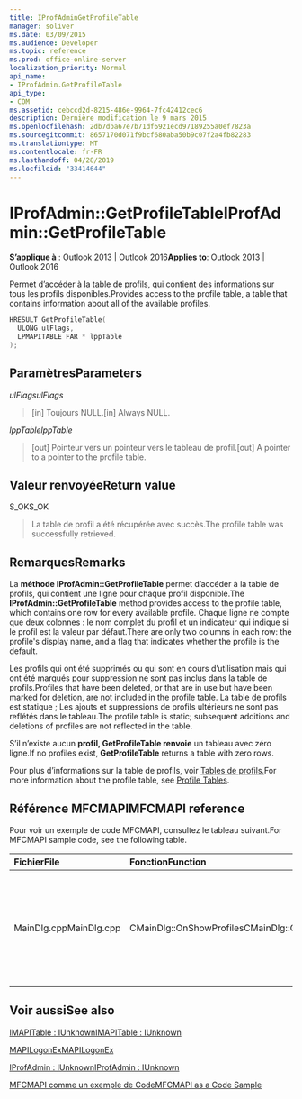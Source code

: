 ```yaml
---
title: IProfAdminGetProfileTable
manager: soliver
ms.date: 03/09/2015
ms.audience: Developer
ms.topic: reference
ms.prod: office-online-server
localization_priority: Normal
api_name:
- IProfAdmin.GetProfileTable
api_type:
- COM
ms.assetid: cebccd2d-8215-486e-9964-7fc42412cec6
description: Dernière modification le 9 mars 2015
ms.openlocfilehash: 2db7dba67e7b71df6921ecd97189255a0ef7823a
ms.sourcegitcommit: 8657170d071f9bcf680aba50b9c07f2a4fb82283
ms.translationtype: MT
ms.contentlocale: fr-FR
ms.lasthandoff: 04/28/2019
ms.locfileid: "33414644"
---
```

# <a name="iprofadmingetprofiletable"></a><span data-ttu-id="f8832-103">IProfAdmin::GetProfileTable</span><span class="sxs-lookup"><span data-stu-id="f8832-103">IProfAdmin::GetProfileTable</span></span>

  
  
<span data-ttu-id="f8832-104">**S’applique à** : Outlook 2013 | Outlook 2016</span><span class="sxs-lookup"><span data-stu-id="f8832-104">**Applies to**: Outlook 2013 | Outlook 2016</span></span> 
  
<span data-ttu-id="f8832-105">Permet d’accéder à la table de profils, qui contient des informations sur tous les profils disponibles.</span><span class="sxs-lookup"><span data-stu-id="f8832-105">Provides access to the profile table, a table that contains information about all of the available profiles.</span></span>
  
```cpp
HRESULT GetProfileTable(
  ULONG ulFlags,
  LPMAPITABLE FAR * lppTable
);
```

## <a name="parameters"></a><span data-ttu-id="f8832-106">Paramètres</span><span class="sxs-lookup"><span data-stu-id="f8832-106">Parameters</span></span>

 <span data-ttu-id="f8832-107">_ulFlags_</span><span class="sxs-lookup"><span data-stu-id="f8832-107">_ulFlags_</span></span>
  
> <span data-ttu-id="f8832-108">[in] Toujours NULL.</span><span class="sxs-lookup"><span data-stu-id="f8832-108">[in] Always NULL.</span></span>
    
 <span data-ttu-id="f8832-109">_lppTable_</span><span class="sxs-lookup"><span data-stu-id="f8832-109">_lppTable_</span></span>
  
> <span data-ttu-id="f8832-110">[out] Pointeur vers un pointeur vers le tableau de profil.</span><span class="sxs-lookup"><span data-stu-id="f8832-110">[out] A pointer to a pointer to the profile table.</span></span>
    
## <a name="return-value"></a><span data-ttu-id="f8832-111">Valeur renvoyée</span><span class="sxs-lookup"><span data-stu-id="f8832-111">Return value</span></span>

<span data-ttu-id="f8832-112">S_OK</span><span class="sxs-lookup"><span data-stu-id="f8832-112">S_OK</span></span> 
  
> <span data-ttu-id="f8832-113">La table de profil a été récupérée avec succès.</span><span class="sxs-lookup"><span data-stu-id="f8832-113">The profile table was successfully retrieved.</span></span>
    
## <a name="remarks"></a><span data-ttu-id="f8832-114">Remarques</span><span class="sxs-lookup"><span data-stu-id="f8832-114">Remarks</span></span>

<span data-ttu-id="f8832-115">La **méthode IProfAdmin::GetProfileTable** permet d’accéder à la table de profils, qui contient une ligne pour chaque profil disponible.</span><span class="sxs-lookup"><span data-stu-id="f8832-115">The **IProfAdmin::GetProfileTable** method provides access to the profile table, which contains one row for every available profile.</span></span> <span data-ttu-id="f8832-116">Chaque ligne ne compte que deux colonnes : le nom complet du profil et un indicateur qui indique si le profil est la valeur par défaut.</span><span class="sxs-lookup"><span data-stu-id="f8832-116">There are only two columns in each row: the profile's display name, and a flag that indicates whether the profile is the default.</span></span> 
  
<span data-ttu-id="f8832-117">Les profils qui ont été supprimés ou qui sont en cours d’utilisation mais qui ont été marqués pour suppression ne sont pas inclus dans la table de profils.</span><span class="sxs-lookup"><span data-stu-id="f8832-117">Profiles that have been deleted, or that are in use but have been marked for deletion, are not included in the profile table.</span></span> <span data-ttu-id="f8832-118">La table de profils est statique ; Les ajouts et suppressions de profils ultérieurs ne sont pas reflétés dans le tableau.</span><span class="sxs-lookup"><span data-stu-id="f8832-118">The profile table is static; subsequent additions and deletions of profiles are not reflected in the table.</span></span> 
  
<span data-ttu-id="f8832-119">S’il n’existe aucun **profil, GetProfileTable renvoie** un tableau avec zéro ligne.</span><span class="sxs-lookup"><span data-stu-id="f8832-119">If no profiles exist, **GetProfileTable** returns a table with zero rows.</span></span> 
  
<span data-ttu-id="f8832-120">Pour plus d’informations sur la table de profils, voir [Tables de profils.](profile-tables.md)</span><span class="sxs-lookup"><span data-stu-id="f8832-120">For more information about the profile table, see [Profile Tables](profile-tables.md).</span></span> 
  
## <a name="mfcmapi-reference"></a><span data-ttu-id="f8832-121">Référence MFCMAPI</span><span class="sxs-lookup"><span data-stu-id="f8832-121">MFCMAPI reference</span></span>

<span data-ttu-id="f8832-122">Pour voir un exemple de code MFCMAPI, consultez le tableau suivant.</span><span class="sxs-lookup"><span data-stu-id="f8832-122">For MFCMAPI sample code, see the following table.</span></span>
  
|<span data-ttu-id="f8832-123">**Fichier**</span><span class="sxs-lookup"><span data-stu-id="f8832-123">**File**</span></span>|<span data-ttu-id="f8832-124">**Fonction**</span><span class="sxs-lookup"><span data-stu-id="f8832-124">**Function**</span></span>|<span data-ttu-id="f8832-125">**Commentaire**</span><span class="sxs-lookup"><span data-stu-id="f8832-125">**Comment**</span></span>|
|:-----|:-----|:-----|
|<span data-ttu-id="f8832-126">MainDlg.cpp</span><span class="sxs-lookup"><span data-stu-id="f8832-126">MainDlg.cpp</span></span>  <br/> |<span data-ttu-id="f8832-127">CMainDlg::OnShowProfiles</span><span class="sxs-lookup"><span data-stu-id="f8832-127">CMainDlg::OnShowProfiles</span></span>  <br/> |<span data-ttu-id="f8832-128">MFCMAPI utilise la méthode **IProfAdmin::GetProfileTable** pour obtenir la table de profil à afficher dans une nouvelle boîte de dialogue.</span><span class="sxs-lookup"><span data-stu-id="f8832-128">MFCMAPI uses the **IProfAdmin::GetProfileTable** method to get the profile table to display in a new dialog box.</span></span>  <br/> |
   
## <a name="see-also"></a><span data-ttu-id="f8832-129">Voir aussi</span><span class="sxs-lookup"><span data-stu-id="f8832-129">See also</span></span>



[<span data-ttu-id="f8832-130">IMAPITable : IUnknown</span><span class="sxs-lookup"><span data-stu-id="f8832-130">IMAPITable : IUnknown</span></span>](imapitableiunknown.md)
  
[<span data-ttu-id="f8832-131">MAPILogonEx</span><span class="sxs-lookup"><span data-stu-id="f8832-131">MAPILogonEx</span></span>](mapilogonex.md)
  
[<span data-ttu-id="f8832-132">IProfAdmin : IUnknown</span><span class="sxs-lookup"><span data-stu-id="f8832-132">IProfAdmin : IUnknown</span></span>](iprofadminiunknown.md)


[<span data-ttu-id="f8832-133">MFCMAPI comme un exemple de Code</span><span class="sxs-lookup"><span data-stu-id="f8832-133">MFCMAPI as a Code Sample</span></span>](mfcmapi-as-a-code-sample.md)

